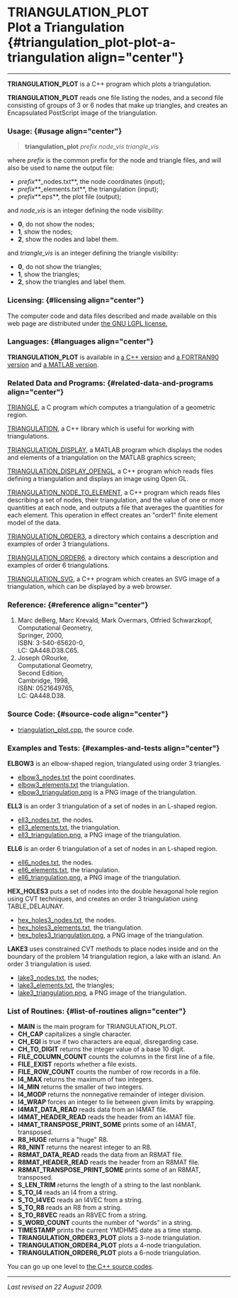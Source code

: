 TRIANGULATION\_PLOT\
Plot a Triangulation {#triangulation_plot-plot-a-triangulation align="center"}
====================

------------------------------------------------------------------------

**TRIANGULATION\_PLOT** is a C++ program which plots a triangulation.

**TRIANGULATION\_PLOT** reads one file listing the nodes, and a second
file consisting of groups of 3 or 6 nodes that make up triangles, and
creates an Encapsulated PostScript image of the triangulation.

### Usage: {#usage align="center"}

> **triangulation\_plot** *prefix* *node\_vis* *triangle\_vis*

where *prefix* is the common prefix for the node and triangle files, and
will also be used to name the output file:

-   *prefix***\_nodes.txt**, the node coordinates (input);
-   *prefix***\_elements.txt**, the triangulation (input);
-   *prefix***.eps**, the plot file (output);

and *node\_vis* is an integer defining the node visibility:

-   **0**, do not show the nodes;
-   **1**, show the nodes;
-   **2**, show the nodes and label them.

and *triangle\_vis* is an integer defining the triangle visibility:

-   **0**, do not show the triangles;
-   **1**, show the triangles;
-   **2**, show the triangles and label them.

### Licensing: {#licensing align="center"}

The computer code and data files described and made available on this
web page are distributed under [the GNU LGPL
license.](../../txt/gnu_lgpl.txt)

### Languages: {#languages align="center"}

**TRIANGULATION\_PLOT** is available in [a C++
version](../../cpp_src/triangulation_plot/triangulation_plot.html) and
[a FORTRAN90
version](../../f_src/triangulation_plot/triangulation_plot.html) and [a
MATLAB version](../../m_src/triangulation_plot/triangulation_plot.html).

### Related Data and Programs: {#related-data-and-programs align="center"}

[TRIANGLE](../../c_src/triangle/triangle.html), a C program which
computes a triangulation of a geometric region.

[TRIANGULATION](../../cpp_src/triangulation/triangulation.html), a C++
library which is useful for working with triangulations.

[TRIANGULATION\_DISPLAY](../../m_src/triangulation_display/triangulation_display.html),
a MATLAB program which displays the nodes and elements of a
triangulation on the MATLAB graphics screen;

[TRIANGULATION\_DISPLAY\_OPENGL](../../cpp_src/triangulation_display_opengl/triangulation_display_opengl.html),
a C++ program which reads files defining a triangulation and displays an
image using Open GL.

[TRIANGULATION\_NODE\_TO\_ELEMENT](../../cpp_src/triangulation_node_to_element/triangulation_node_to_element.html),
a C++ program which reads files describing a set of nodes, their
triangulation, and the value of one or more quantities at each node, and
outputs a file that averages the quantities for each element. This
operation in effect creates an "order1" finite element model of the
data.

[TRIANGULATION\_ORDER3](../../data/triangulation_order3/triangulation_order3.html),
a directory which contains a description and examples of order 3
triangulations.

[TRIANGULATION\_ORDER6](../../data/triangulation_order6/triangulation_order6.html),
a directory which contains a description and examples of order 6
triangulations.

[TRIANGULATION\_SVG](../../cpp_src/triangulation_svg/triangulation_svg.html),
a C++ program which creates an SVG image of a triangulation, which can
be displayed by a web browser.

### Reference: {#reference align="center"}

1.  Marc deBerg, Marc Krevald, Mark Overmars, Otfried Schwarzkopf,\
    Computational Geometry,\
    Springer, 2000,\
    ISBN: 3-540-65620-0,\
    LC: QA448.D38.C65.
2.  Joseph ORourke,\
    Computational Geometry,\
    Second Edition,\
    Cambridge, 1998,\
    ISBN: 0521649765,\
    LC: QA448.D38.

### Source Code: {#source-code align="center"}

-   [triangulation\_plot.cpp](triangulation_plot.cpp), the source code.

### Examples and Tests: {#examples-and-tests align="center"}

**ELBOW3** is an elbow-shaped region, triangulated using order 3
triangles.

-   [elbow3\_nodes.txt](../../datasets/triangulation_order3/elbow3_nodes.txt)
    the point coordinates.
-   [elbow3\_elements.txt](../../datasets/triangulation_order3/elbow3_elements.txt)
    the triangulation.
-   [elbow3\_triangulation.png](../../datasets/triangulation_order3/elbow3_triangulation.png)
    is a PNG image of the triangulation.

**ELL3** is an order 3 triangulation of a set of nodes in an L-shaped
region.

-   [ell3\_nodes.txt](../../datasets/triangulation_order3/ell3_nodes.txt),
    the nodes.
-   [ell3\_elements.txt](../../datasets/triangulation_order3/ell3_elements.txt),
    the triangulation.
-   [ell3\_triangulation.png](../../datasets/triangulation_order3/ell3_triangulation.png),
    a PNG image of the triangulation.

**ELL6** is an order 6 triangulation of a set of nodes in an L-shaped
region.

-   [ell6\_nodes.txt](../../datasets/triangulation_order6/ell6_nodes.txt),
    the nodes.
-   [ell6\_elements.txt](../../datasets/triangulation_order6/ell6_elements.txt),
    the triangulation.
-   [ell6\_triangulation.png](../../datasets/triangulation_order6/ell6_triangulation.png),
    a PNG image of the triangulation.

**HEX\_HOLES3** puts a set of nodes into the double hexagonal hole
region using CVT techniques, and creates an order 3 triangulation using
TABLE\_DELAUNAY.

-   [hex\_holes3\_nodes.txt](../../datasets/triangulation_order3/hex_holes3_nodes.txt),
    the nodes.
-   [hex\_holes3\_elements.txt](../../datasets/triangulation_order3/hex_holes3_elements.txt),
    the triangulation.
-   [hex\_holes3\_triangulation.png](../../datasets/triangulation_order3/hex_holes3_triangulation.png),
    a PNG image of the triangulation.

**LAKE3** uses constrained CVT methods to place nodes inside and on the
boundary of the problem 14 triangulation region, a lake with an island.
An order 3 triangulation is used.

-   [lake3\_nodes.txt](../../datasets/triangulation_order3/lake3_nodes.txt),
    the nodes;
-   [lake3\_elements.txt](../../datasets/triangulation_order3/lake3_elements.txt),
    the triangles;
-   [lake3\_triangulation.png](../../datasets/triangulation_order3/lake3_triangulation.png),
    a PNG image of the triangulation.

### List of Routines: {#list-of-routines align="center"}

-   **MAIN** is the main program for TRIANGULATION\_PLOT.
-   **CH\_CAP** capitalizes a single character.
-   **CH\_EQI** is true if two characters are equal, disregarding case.
-   **CH\_TO\_DIGIT** returns the integer value of a base 10 digit.
-   **FILE\_COLUMN\_COUNT** counts the columns in the first line of a
    file.
-   **FILE\_EXIST** reports whether a file exists.
-   **FILE\_ROW\_COUNT** counts the number of row records in a file.
-   **I4\_MAX** returns the maximum of two integers.
-   **I4\_MIN** returns the smaller of two integers.
-   **I4\_MODP** returns the nonnegative remainder of integer division.
-   **I4\_WRAP** forces an integer to lie between given limits by
    wrapping.
-   **I4MAT\_DATA\_READ** reads data from an I4MAT file.
-   **I4MAT\_HEADER\_READ** reads the header from an I4MAT file.
-   **I4MAT\_TRANSPOSE\_PRINT\_SOME** prints some of an I4MAT,
    transposed.
-   **R8\_HUGE** returns a "huge" R8.
-   **R8\_NINT** returns the nearest integer to an R8.
-   **R8MAT\_DATA\_READ** reads the data from an R8MAT file.
-   **R8MAT\_HEADER\_READ** reads the header from an R8MAT file.
-   **R8MAT\_TRANSPOSE\_PRINT\_SOME** prints some of an R8MAT,
    transposed.
-   **S\_LEN\_TRIM** returns the length of a string to the last
    nonblank.
-   **S\_TO\_I4** reads an I4 from a string.
-   **S\_TO\_I4VEC** reads an I4VEC from a string.
-   **S\_TO\_R8** reads an R8 from a string.
-   **S\_TO\_R8VEC** reads an R8VEC from a string.
-   **S\_WORD\_COUNT** counts the number of "words" in a string.
-   **TIMESTAMP** prints the current YMDHMS date as a time stamp.
-   **TRIANGULATION\_ORDER3\_PLOT** plots a 3-node triangulation.
-   **TRIANGULATION\_ORDER4\_PLOT** plots a 4-node triangulation.
-   **TRIANGULATION\_ORDER6\_PLOT** plots a 6-node triangulation.

You can go up one level to [the C++ source codes](../cpp_src.html).

------------------------------------------------------------------------

*Last revised on 22 August 2009.*
